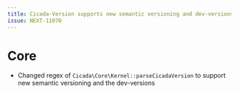```yaml
---
title: Cicada-Version supports new semantic versioning and dev-versions
issue: NEXT-11070
---
```

# Core
* Changed regex of `Cicada\Core\Kernel::parseCicadaVersion` to support new semantic versioning and the dev-versions
